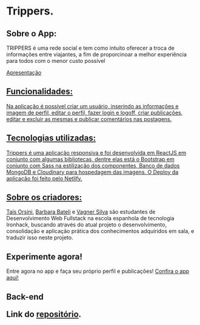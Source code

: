 <h1>
  Trippers.
</h1>
<h2>
  Sobre o App:
</h2>
<p>TRIPPERS é uma rede social e tem como intuito oferecer a troca de informações entre viajantes, a fim de proporcinoar a melhor experiência para todos com o menor custo possível</p>
<p><a href="https://docs.google.com/presentation/d/1lyFAsuDIlzkyMOJmZpw1o8sjjkVqsItPatuaOC86g-A/edit?usp=sharing">Apresentação</p>
<h2>
  Funcionalidades:
</h2>
<p>Na aplicação é possível criar um usuário, inserindo as informações e imagem de perfil, editar o perfil, fazer login e logoff, criar publicações, editar e excluir as mesmas e publicar comentários nas postagens.</p>
<h2>
  Tecnologias utilizadas:
</h2>
<p>Trippers é uma aplicação responsiva e foi desenvolvida em ReactJS em conjunto com algumas bibliotecas, dentre elas está o Bootstrap em conjunto com Sass na estilização dos componentes, Banco de dados MongoDB e Cloudinary para hospedagem das imagens. O Deploy da aplicação foi feito pelo Netlify.</p>
<h2>
  Sobre os criadores:
</h2>
<p><a href="https://github.com/taisforsini">Taís Orsini</a>, <a href="https://github.com/BarbaraBateli">Barbara Bateli</a> e <a href="https://github.com/vagnerassilva">Vagner Silva</a> são estudantes de Desenvolvimento Web Fullstack na escola espanhola de tecnologia Ironhack, buscando através do atual projeto o desenvolvimento, consolidação e aplicação prática dos conhecimentos adquiridos em sala, e traduzir isso neste projeto.</p>
<h2>
  Experimente agora!
</h2>
<p>
  Entre agora no app e faça seu próprio perfil e publicações!
  <a href="https://trippers-ironhack.netlify.app/">Confira o app aqui!</a>
 <h2>
   Back-end
  <p> Link do <a href="https://github.com/taisforsini/trippers-server"> repositório</a>. </p>
  </h2>
